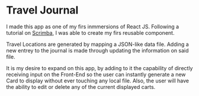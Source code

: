 # Travel Journal

I made this app as one of my firs inmmersions of React JS. Following a tutorial on [Scrimba](https://scrimba.com/dashboard#overview), I was able to create my firs reusable component. 

Travel Locations are generated by mapping a JSON-like data file. Adding a new entrey to the journal is made through updating the information on said file. 

It is my desire to expand on this app, by adding to it the capability of directly receiving input on the Front-End so the user can instantly generate a new Card to display without ever touching any local file. Also, the user will have the ability to edit or delete any of the current displayed carts. 
